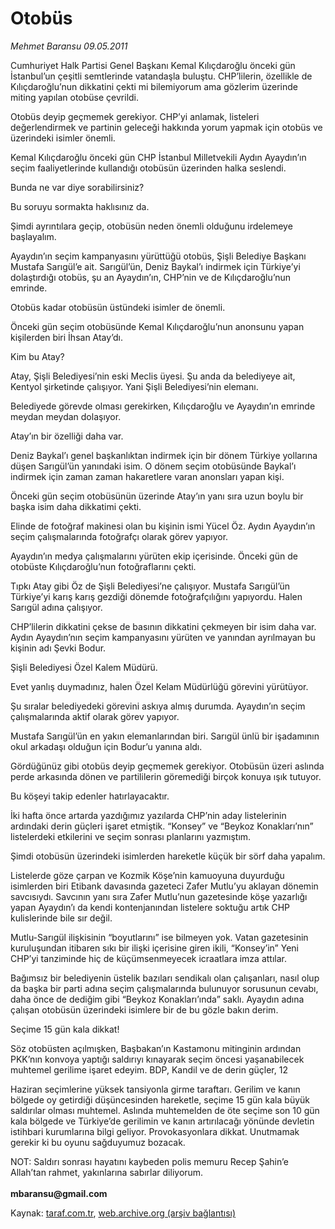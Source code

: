 # Otobüs

*Mehmet Baransu 09.05.2011*

<div class="yazi"><p>Cumhuriyet Halk Partisi Genel Başkanı Kemal Kılıçdaroğlu önceki gün İstanbul’un çeşitli semtlerinde vatandaşla buluştu. CHP’lilerin, özellikle de Kılıçdaroğlu’nun dikkatini çekti mi bilemiyorum ama gözlerim üzerinde miting yapılan otobüse çevrildi.</p>
<p>Otobüs deyip geçmemek gerekiyor. CHP’yi anlamak, listeleri değerlendirmek ve partinin geleceği hakkında yorum yapmak için otobüs ve üzerindeki isimler önemli.</p>
<p>Kemal Kılıçdaroğlu önceki gün CHP İstanbul Milletvekili Aydın Ayaydın’ın seçim faaliyetlerinde kullandığı otobüsün üzerinden halka seslendi.</p>
<p>Bunda ne var diye sorabilirsiniz?</p>
<p>Bu soruyu sormakta haklısınız da.</p>
<p>Şimdi ayrıntılara geçip, otobüsün neden önemli olduğunu irdelemeye başlayalım.</p>
<p>Ayaydın’ın seçim kampanyasını yürüttüğü otobüs, Şişli Belediye Başkanı Mustafa Sarıgül’e ait. Sarıgül’ün, Deniz Baykal’ı indirmek için Türkiye’yi dolaştırdığı otobüs, şu an Ayaydın’ın, CHP’nin ve de Kılıçdaroğlu’nun emrinde.</p>
<p>Otobüs kadar otobüsün üstündeki isimler de önemli.</p>
<p>Önceki gün seçim otobüsünde Kemal Kılıçdaroğlu’nun anonsunu yapan kişilerden biri İhsan Atay’dı.</p>
<p>Kim bu Atay?</p>
<p>Atay, Şişli Belediyesi’nin eski Meclis üyesi. Şu anda da belediyeye ait, Kentyol şirketinde çalışıyor. Yani Şişli Belediyesi’nin elemanı.</p>
<p>Belediyede görevde olması gerekirken, Kılıçdaroğlu ve Ayaydın’ın emrinde meydan meydan dolaşıyor.</p>
<p>Atay’ın bir özelliği daha var.</p>
<p>Deniz Baykal’ı genel başkanlıktan indirmek için bir dönem Türkiye yollarına düşen Sarıgül’ün yanındaki isim. O dönem seçim otobüsünde Baykal’ı indirmek için zaman zaman hakaretlere varan anonsları yapan kişi.</p>
<p>Önceki gün seçim otobüsünün üzerinde Atay’ın yanı sıra uzun boylu bir başka isim daha dikkatimi çekti.</p>
<p>Elinde de fotoğraf makinesi olan bu kişinin ismi Yücel Öz. Aydın Ayaydın’ın seçim çalışmalarında fotoğrafçı olarak görev yapıyor.</p>
<p>Ayaydın’ın medya çalışmalarını yürüten ekip içerisinde. Önceki gün de otobüste Kılıçdaroğlu’nun fotoğraflarını çekti.</p>
<p>Tıpkı Atay gibi Öz de Şişli Belediyesi’ne çalışıyor. Mustafa Sarıgül’ün Türkiye’yi karış karış gezdiği dönemde fotoğrafçılığını yapıyordu. Halen Sarıgül adına çalışıyor.</p>
<p>CHP’lilerin dikkatini çekse de basının dikkatini çekmeyen bir isim daha var. Aydın Ayaydın’nın seçim kampanyasını yürüten ve yanından ayrılmayan bu kişinin adı Şevki Bodur.</p>
<p>Şişli Belediyesi Özel Kalem Müdürü.</p>
<p>Evet yanlış duymadınız, halen Özel Kelam Müdürlüğü görevini yürütüyor.</p>
<p>Şu sıralar belediyedeki görevini askıya almış durumda. Ayaydın’ın seçim çalışmalarında aktif olarak görev yapıyor.</p>
<p>Mustafa Sarıgül’ün en yakın elemanlarından biri. Sarıgül ünlü bir işadamının okul arkadaşı olduğun için Bodur’u yanına aldı.</p>
<p>Gördüğünüz gibi otobüs deyip geçmemek gerekiyor. Otobüsün üzeri aslında perde arkasında dönen ve partililerin göremediği birçok konuya ışık tutuyor.</p>
<p>Bu köşeyi takip edenler hatırlayacaktır.</p>
<p>İki hafta önce artarda yazdığımız yazılarda CHP’nin aday listelerinin ardındaki derin güçleri işaret etmiştik. “Konsey” ve “Beykoz Konakları’nın” listelerdeki etkilerini ve seçim sonrası planlarını yazmıştım.</p>
<p>Şimdi otobüsün üzerindeki isimlerden hareketle küçük bir sörf daha yapalım.</p>
<p>Listelerde göze çarpan ve Kozmik Köşe’nin kamuoyuna duyurduğu isimlerden biri Etibank davasında gazeteci Zafer Mutlu’yu aklayan dönemin savcısıydı. Savcının yanı sıra Zafer Mutlu’nun gazetesinde köşe yazarlığı yapan Ayaydın’ı da kendi kontenjanından listelere soktuğu artık CHP kulislerinde bile sır değil.</p>
<p>Mutlu-Sarıgül ilişkisinin “boyutlarını” ise bilmeyen yok. Vatan gazetesinin kuruluşundan itibaren sıkı bir ilişki içerisine giren ikili, “Konsey’in” Yeni CHP’yi tanziminde hiç de küçümsenmeyecek icraatlara imza attılar.</p>
<p>Bağımsız bir belediyenin üstelik bazıları sendikalı olan çalışanları, nasıl olup da başka bir parti adına seçim çalışmalarında bulunuyor sorusunun cevabı, daha önce de dediğim gibi “Beykoz Konakları’ında” saklı. Ayaydın adına çalışan otobüsün üzerindeki isimlere bir de bu gözle bakın derim.</p>
<p>Seçime 15 gün kala dikkat!</p>
<p>Söz otobüsten açılmışken, Başbakan’ın Kastamonu mitinginin ardından PKK’nın konvoya yaptığı saldırıyı kınayarak seçim öncesi yaşanabilecek muhtemel gerilime işaret edeyim. BDP, Kandil ve de derin güçler, 12</p>
<p>Haziran seçimlerine yüksek tansiyonla girme taraftarı. Gerilim ve kanın bölgede oy getirdiği düşüncesinden hareketle, seçime 15 gün kala büyük saldırılar olması muhtemel. Aslında muhtemelden de öte seçime son 10 gün kala bölgede ve Türkiye’de gerilimin ve kanın artırılacağı yönünde devletin istihbari kurumlarına bilgi geliyor. Provokasyonlara dikkat. Unutmamak gerekir ki bu oyunu sağduyumuz bozacak.</p>
<p>NOT: Saldırı sonrası hayatını kaybeden polis memuru Recep Şahin’e Allah’tan rahmet, yakınlarına sabırlar diliyorum.<br/><br/><strong>mbaransu@gmail.com</strong></p>
</div>

Kaynak: [taraf.com.tr](http://www.taraf.com.tr/mehmet-baransu/makale-otobus.htm), [web.archive.org (arşiv bağlantısı)](http://web.archive.org/web/20131107060041/http://www.taraf.com.tr/mehmet-baransu/makale-otobus.htm)
